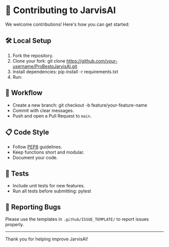 # 🤝 Contributing to JarvisAI

We welcome contributions! Here's how you can get started:

## 🛠️ Local Setup
1. Fork the repository.
2. Clone your fork:
git clone https://github.com/your-username/ProBestoJarvisAI.git
3. Install dependencies:
pip install -r requirements.txt
4. Run:

## 🔄 Workflow
- Create a new branch:
git checkout -b feature/your-feature-name
- Commit with clear messages.
- Push and open a Pull Request to `main`.

## 📋 Code Style
- Follow [PEP8](https://peps.python.org/pep-0008/) guidelines.
- Keep functions short and modular.
- Document your code.

## 🧪 Tests
- Include unit tests for new features.
- Run all tests before submitting:
pytest


## 🚨 Reporting Bugs
Please use the templates in `.github/ISSUE_TEMPLATE/` to report issues properly.

---

Thank you for helping improve JarvisAI!
